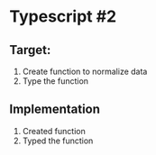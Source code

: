 # Typescript #2

## Target:

1. Create function to normalize data
2. Type the function

## Implementation

1. Created function
2. Typed the function
